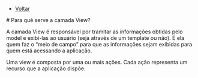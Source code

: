  * [Voltar](README.md)
 </hr>
# Para quê serve a camada View?

A camada View é responsável por tramitar as informações obtidas pelo model e exibi-las ao usuário (seja através de um template ou não). É ela quem faz o “meio de campo” para que as informações sejam exibidas para quem está acessando a aplicação.

Uma view é composta por uma ou mais ações. Cada ação representa um recurso que a aplicação dispõe.
